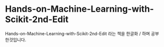 # Hands-on-Machine-Learning-with-Scikit-2nd-Edit

Hands-on-Machine-Learning-with-Scikit-2nd-Edit 라는 책을 한글화 / 하며 공부한것입니다.
